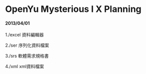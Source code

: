 # OpenYu Mysterious I X Planning

#### 2013/04/01

1./excel 資料編輯器

2./ser 序列化資料檔案

3./srs 軟體需求規格書

4./xml xml資料檔案

